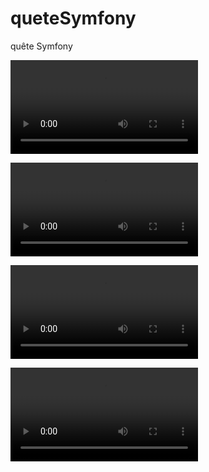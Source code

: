 # queteSymfony
quête Symfony

![Quête 9: Fixtures video](FixturesVideo.webm)

![Quête 10: Episodes video](EpisodesVideo.webm)

![Quête 11: Détail Episode video](DetailEpisodeVideo.webm)

![Quête 12: Formulaire video](FormVideo.webm)
